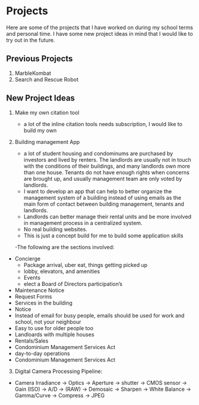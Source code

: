 # Projects 
Here are some of the projects that I have worked on during my school terms and personal time. I have some new project ideas in mind that I would like to try out in the future. 

## Previous Projects
1. MarbleKombat
2. Search and Rescue Robot 

## New Project Ideas
1. Make my own citation tool
    - a lot of the inline citation tools needs subscription, I would like to build my own
2. Building management App 
    - a lot of student housing and condominums are purchased by investors and lived by renters. The landlords are usually not in touch with the conditions of their buildings, and many landlords own more than one house. Tenants do not have enough rights when concerns are brought up, and usually management team are only voted by landlords. 
    - I want to develop an app that can help to better organize the management system of a building instead of using emails as the main form of contact between building management, tenants and landlords. 
    - Landlords can better manage their rental units and be more involved in management process in a centralized system. 
    - No real building websites. 
    - This is just a concept build for me to build some application skills 
    
    -The following are the sections involved: 
- Concierge 
    - Package arrival, uber eat, things getting picked up
    - lobby, elevators, and amenities
    - Events
    - elect a Board of Directors participation’s 
- Maintenance Notice 
- Request Forms 
- Services in the building
- Notice
- Instead of email for busy people, emails should be used for work and school, not your neighbour  
- Easy to use for older people too 
- Landloards with multiple houses 
- Rentals/Sales 
- Condominium Management Services Act
- day-to-day operations
- Condominium Management Services Act
3. Digital Camera Processing Pipeline: 
- Camera Irradiance -> Optics -> Aperture -> shutter -> CMOS sensor -> Gain (ISO) -> A/D -> (RAW) -> Demosaic -> Sharpen -> White Balance -> Gamma/Curve -> Compress -> JPEG


